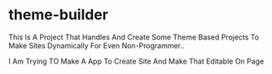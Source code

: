 # theme-builder

This Is A Project That Handles And Create Some Theme Based Projects To Make Sites Dynamically For Even Non-Programmer..

I Am Trying TO Make A App To Create Site And Make That Editable On Page
